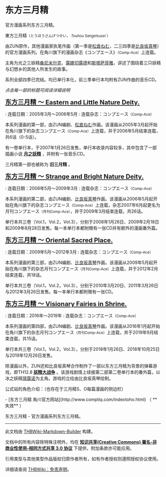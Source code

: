 # 东方三月精

<!-- source html: G:\repos\THBWiki-Markdown-Builder\THBWikiMarkdown\Temp\main\3\3c\ns0%3A%E4%B8%9C%E6%96%B9%E4%B8%89%E6%9C%88%E7%B2%BE.html -->

官方漫画系列东方三月精。

  
東方三月精<small>（とうほうさんげつせい， *Touhou Sangetsusei* ）</small>  

由ZUN原作，其他漫画家执笔作画（第一季是[松倉ねむ](./松倉ねむ.md)，二三四季是[比良坂真琴](./比良坂真琴.md)）的官方漫画系列。在角川旗下的漫画杂志《コンプエース》<small>（Comp-Ace）</small>上连载。  

主角为光之三妖精[桑尼米尔克](./桑尼米尔克.md)、[露娜切露德](./露娜切露德.md)和[斯塔萨菲雅](./斯塔萨菲雅.md)，讲述了围绕着三只妖精与幻想乡的其他人所发生的故事。  

系列全部四季已完结。均已单行本化，前三季单行本均附有ZUN作曲的音乐CD。   

  
  
  

  
  
 *点击每一部的标题可阅读详细说明* 
  
  
<big><big> **[东方三月精 ～ Eastern and Little Nature Deity.](./东方三月精_～_Eastern_and_Little_Nature_Deity..md)** </big></big>  

  

: 连载日期：2005年3月～2006年5月
: 连载杂志：コンプエース<small>（Comp-Ace）</small>

  
本系列漫画的第一部，由ZUN编剧、[松倉ねむ](./松倉ねむ.md)作画。该漫画从2005年3月起开始在角川旗下的杂志コンプエース<small>（Comp-Ace）</small>上连载，并于2006年5月结束连载，共6话（0-5话）。  

有一卷单行本，于2007年1月26日发售，单行本收录内容较多，其中包含了一部插画小说 **[月之妖精](./东方三月精_～_Eastern_and_Little_Nature_Deity.-月之妖精.md)** ，并附有一张音乐CD。  

三月精第一部也被称为 **旧三月精** 。
  
  
  

<big><big> **[东方三月精 ～ Strange and Bright Nature Deity.](./东方三月精_～_Strange_and_Bright_Nature_Deity..md)** </big></big>  

  

: 连载日期：2006年5月～2009年3月
: 连载杂志：コンプエース<small>（Comp-Ace）</small>

  
本系列漫画的第二部，由ZUN编剧、[比良坂真琴](./比良坂真琴.md)作画。该漫画从2006年5月起开始在角川旗下的杂志コンプエース<small>（Comp-Ace）</small>上连载，杂志2007年6月起更名为月刊コンプエース<small>（月刊Comp-Ace）</small>，并于2009年3月结束连载，共26话。  

单行本共三卷（Vol.1，Vol.2，Vol.3），分别于2008年1月26日、2009年2月18日和2009年8月28日发售。每一本单行本都附赠有一张CD并有额外的漫画番外篇。 
  
  
  

<big><big> **[东方三月精 ～ Oriental Sacred Place.](./东方三月精_～_Oriental_Sacred_Place..md)** </big></big>  

  

: 连载日期：2009年5月～2012年3月
: 连载杂志：コンプエース<small>（Comp-Ace）</small>

  
本系列漫画的第三部，由ZUN编剧、[比良坂真琴](./比良坂真琴.md)作画。该漫画从2009年5月起开始在角川旗下的杂志月刊コンプエース<small>（月刊Comp-Ace）</small>上连载，并于2012年2月结束连载，共18话。  

单行本共三卷（Vol.1，Vol.2，Vol.3），分别于2010年3月20日、2011年3月26日与2012年3月26日发售。每一本单行本都附赠有一张CD。
  
  
<big><big> **[东方三月精 ～ Visionary Fairies in Shrine.](./东方三月精_～_Visionary_Fairies_in_Shrine..md)** </big></big>  

  

: 连载日期：2016年～2019年
: 连载杂志：コンプエース<small>（Comp-Ace）</small>

  
本系列漫画的第四部，由ZUN编剧、[比良坂真琴](./比良坂真琴.md)作画。该漫画从2016年1月起开始在角川旗下的杂志月刊コンプエース<small>（月刊Comp-Ace）</small>上连载，并于2019年9月结束连载，共15话。  

单行本共三卷（Vol.1，Vol.2，Vol.3），分别于2018年1月26日、2018年10月25日与2019年12月26日发售。
  
  
除漫画以外，ZUN还和比良坂真琴合作制作了一部以东方三月精为背景的弹幕游戏，即TH12.8 **[妖精大战争](./妖精大战争.md)** 。该游戏剧情上续接第二部第二卷单行本的番外篇，以冰之妖精[琪露诺](./琪露诺.md)为主角。游戏的立绘由比良坂真琴绘制。
  
  
公式站的角色介绍：（也存在于三月精S、O每篇漫画的侧边栏）
  

<unsupported html=blockquote>
- [东方三月精 角川官方网站](http://www.comptiq.com/indextoho.html) （ **失效** ）

  
  

东方三月精 - 官方漫画系列东方三月精。




---

此文档由 [THBWiki-Markdown-Builder](https://github.com/Delsin-Yu/THBWiki-Markdown-Builder) 构建。

文档中的所有内容除特殊注明外，均在 [**知识共享(Creative Commons) 署名-非商业性使用-相同方式共享 3.0 协议**](https://creativecommons.org/licenses/by-sa/3.0/deed.zh-hans) 下提供，附加条款亦可能应用。

引用类型与其他类型作品版权归原作者所有，如有作者授权则遵照授权协议使用。

详细请查阅 [THBWiki：免责声明](https://thbwiki.cc/THBWiki:%E5%85%8D%E8%B4%A3%E5%A3%B0%E6%98%8E)。

